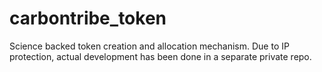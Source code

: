 # carbontribe_token

Science backed token creation and allocation mechanism. Due to IP protection, actual development has been done in a separate private repo.

